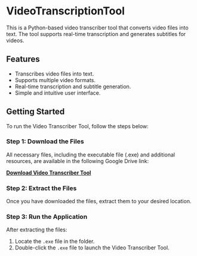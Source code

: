 # VideoTranscriptionTool

This is a Python-based video transcriber tool that converts video files into text. The tool supports real-time transcription and generates subtitles for videos.

## Features
- Transcribes video files into text.
- Supports multiple video formats.
- Real-time transcription and subtitle generation.
- Simple and intuitive user interface.

## Getting Started

To run the Video Transcriber Tool, follow the steps below:

### Step 1: Download the Files
All necessary files, including the executable file (.exe) and additional resources, are available in the following Google Drive link:

**[Download Video Transcriber Tool](https://drive.google.com/file/d/1UUncwfoCa_0SP4rr6B7AlVeOSqunKT4b/view?usp=sharing)**

### Step 2: Extract the Files
Once you have downloaded the files, extract them to your desired location.

### Step 3: Run the Application
After extracting the files:
1. Locate the `.exe` file in the folder.
2. Double-click the `.exe` file to launch the Video Transcriber Tool.
